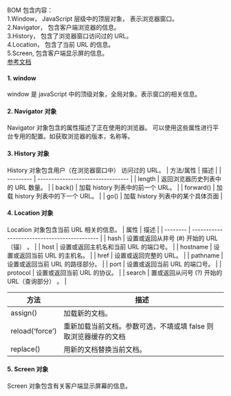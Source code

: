 BOM 包含内容：  
1.Window， JavaScript 层级中的顶层对象， 表示浏览器窗口。  
2.Navigator， 包含客户端浏览器的信息。  
3.History， 包含了浏览器窗口访问过的 URL。  
4.Location， 包含了当前 URL 的信息。  
5.Screen, 包含客户端显示屏的信息。  
[参考文档](https://github.com/huyaocode/webKnowledge/blob/master/0-%E5%89%8D%E7%AB%AF%E5%9F%BA%E7%A1%80/JS/BOM.md)

#### 1. window

window 是 javaScript 中的顶级对象，全局对象。表示窗口的相关信息。

#### 2. Navigator 对象

Navigator 对象包含的属性描述了正在使用的浏览器。 可以使用这些属性进行平台专用的配置。如获取浏览器的版本，名称等。

#### 3. History 对象

History 对象包含用户（在浏览器窗口中） 访问过的 URL。
| 方法/属性 | 描述 |
| --------- | --------------------------------- |
| length | 返回浏览器历史列表中的 URL 数量。 |
| back() | 加载 history 列表中的前一个 URL。 |
| forward() | 加载 history 列表中的下一个 URL。 |
| go() | 加载 history 列表中的某个具体页面 |

#### 4. Location 对象

Location 对象包含当前 URL 相关的信息。
| 属性 | 描述 |
| -------- | -------------------------------------------- |
| hash | 设置或返回从井号 (#) 开始的 URL（锚） 。 |
| host | 设置或返回主机名和当前 URL 的端口号。 |
| hostname | 设置或返回当前 URL 的主机名。 |
| href | 设置或返回完整的 URL。 |
| pathname | 设置或返回当前 URL 的路径部分。 |
| port | 设置或返回当前 URL 的端口号。 |
| protocol | 设置或返回当前 URL 的协议。 |
| search | 置或返回从问号 (?) 开始的 URL（查询部分） 。 |

| 方法            | 描述                                                            |
| --------------- | --------------------------------------------------------------- |
| assign()        | 加载新的文档。                                                  |
| reload(‘force’) | 重新加载当前文档。参数可选，不填或填 false 则取浏览器缓存的文档 |
| replace()       | 用新的文档替换当前文档。                                        |

#### 5. Screen 对象

Screen 对象包含有关客户端显示屏幕的信息。
